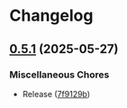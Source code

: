 # Changelog

## [0.5.1](https://github.com/koki-develop/Koto/compare/v0.5.0...v0.5.1) (2025-05-27)


### Miscellaneous Chores

* Release ([7f9129b](https://github.com/koki-develop/Koto/commit/7f9129b8e365c6340725ea3bf317bd793231137e))

